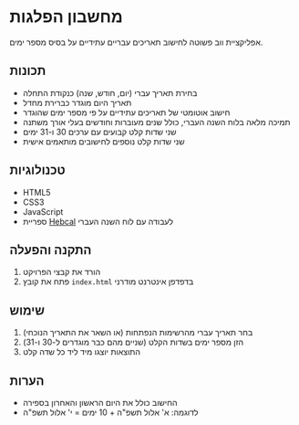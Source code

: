 # מחשבון הפלגות

אפליקציית ווב פשוטה לחישוב תאריכים עבריים עתידיים על בסיס מספר ימים.

## תכונות

- בחירת תאריך עברי (יום, חודש, שנה) כנקודת התחלה
- תאריך היום מוגדר כברירת מחדל
- חישוב אוטומטי של תאריכים עתידיים על פי מספר ימים שהוגדר
- תמיכה מלאה בלוח השנה העברי, כולל שנים מעוברות וחודשים בעלי אורך משתנה
- שני שדות קלט קבועים עם ערכים 30 ו-31 ימים
- שני שדות קלט נוספים לחישובים מותאמים אישית

## טכנולוגיות

- HTML5
- CSS3
- JavaScript
- ספריית [Hebcal](https://github.com/hebcal/hebcal-js) לעבודה עם לוח השנה העברי

## התקנה והפעלה

1. הורד את קבצי הפרויקט
2. פתח את קובץ `index.html` בדפדפן אינטרנט מודרני

## שימוש

1. בחר תאריך עברי מהרשימות הנפתחות (או השאר את התאריך הנוכחי)
2. הזן מספר ימים בשדות הקלט (שניים מהם כבר מוגדרים ל-30 ו-31)
3. התוצאות יוצגו מיד ליד כל שדה קלט

## הערות

- החישוב כולל את היום הראשון והאחרון בספירה
- לדוגמה: א' אלול תשפ"ה + 10 ימים = י' אלול תשפ"ה
